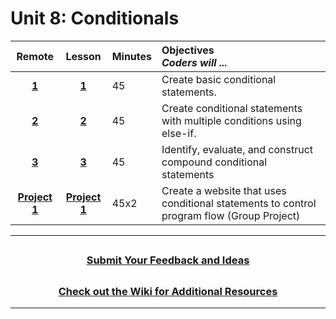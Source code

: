 # Unit 8: Conditionals

|Remote|                                                    Lesson                                                     | Minutes | Objectives <br> _Coders will ..._                                                         |
| :-----------------------------------------------------------------------------------------------------------: | :-----: | :---------------------------------------------------------------------------------------- |:----|
| [**1**](https://docs.google.com/presentation/d/11q39tGBTJ7ismWEn_-wkxE85HFOawEXp6ASs-wvvZ7A/edit#slide=id.g5d61b732ba_0_0)| [**1**](https://docs.google.com/presentation/d/1ELUSH2cgd5q11N2xznOpyi8Uoek3cEetD1UyXJLXMMA/edit?usp=sharing) |   45    | Create basic conditional statements.                                                      |
| [**2**](https://docs.google.com/presentation/d/1p1nnkL5J-DmK0ZbG5YGWkdokWQX45yNb-5nlgtYSByQ/edit#slide=id.g6022aecfc4_0_0)| [**2**](https://docs.google.com/presentation/d/1AjeGbk_ozryhBLITv7J25Exp2FrI-E3JuniF4cRgmuU/edit?usp=sharing) |   45    | Create conditional statements with multiple conditions using else-if.                     |
| [**3**](https://docs.google.com/presentation/d/11GfTEnWZf76DN6ncqsraPaFdJVSpzeT4tXWN6FPuMlw/edit#slide=id.g601f9b623e_0_0)| [**3**](https://docs.google.com/presentation/d/1V9E5r3Wrs7kanyDgqQP3O7FFZKiZ_F1oT2iOz3zZ1YY/edit?usp=sharing) |   45    | Identify, evaluate, and construct compound conditional statements                         |
| [**Project 1**](https://docs.google.com/presentation/d/1GNZ748f98bMxk69KbAcjLolsz3zCqPF7C9dDauW3RSs/edit#slide=id.g60238f31a5_0_0)|        [**Project 1**](https://docs.google.com/presentation/d/1ITOkw29FRjHSp8PE4JGBToRq0SO2wdj85Ne3z7i3tp8/edit)         |  45x2   | Create a website that uses conditional statements to control program flow (Group Project) |

---

## <h3 align="center"><a href="https://forms.gle/vyAD1HFwXHZMRXrr9">Submit Your Feedback and Ideas</a></h3>

## <h3 align="center"><a href="https://github.com/itscodenation/curriculum-20-21/wiki">Check out the Wiki for Additional Resources</a></h3>

---
